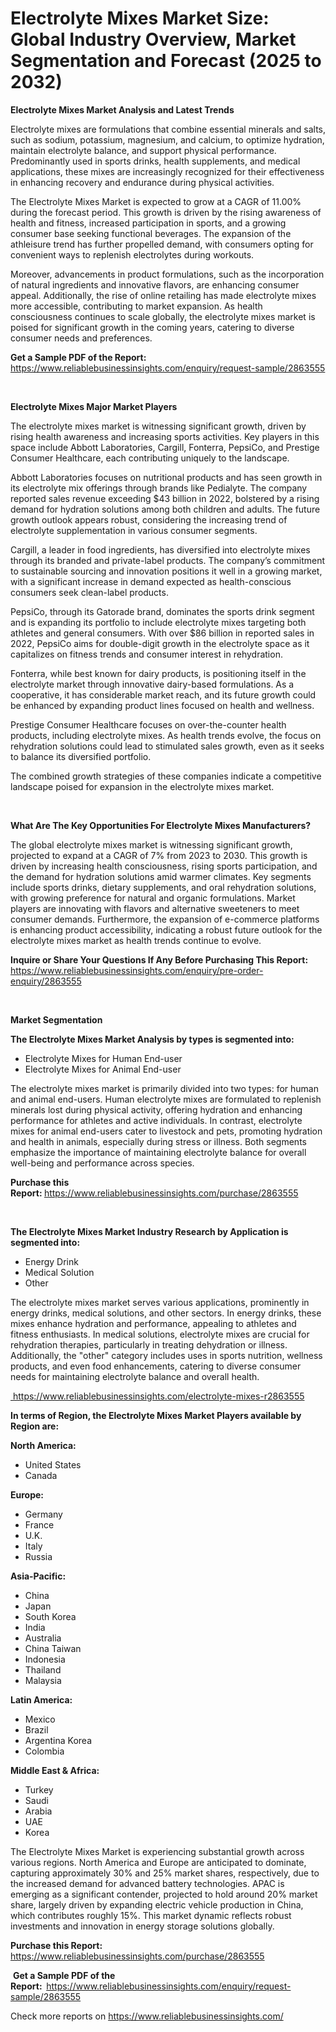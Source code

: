<p><h1>Electrolyte Mixes Market Size: Global Industry Overview, Market Segmentation and Forecast (2025 to 2032)</h1></p><p><strong>Electrolyte Mixes Market Analysis and Latest Trends</strong></p>
<p><p>Electrolyte mixes are formulations that combine essential minerals and salts, such as sodium, potassium, magnesium, and calcium, to optimize hydration, maintain electrolyte balance, and support physical performance. Predominantly used in sports drinks, health supplements, and medical applications, these mixes are increasingly recognized for their effectiveness in enhancing recovery and endurance during physical activities.</p><p>The Electrolyte Mixes Market is expected to grow at a CAGR of 11.00% during the forecast period. This growth is driven by the rising awareness of health and fitness, increased participation in sports, and a growing consumer base seeking functional beverages. The expansion of the athleisure trend has further propelled demand, with consumers opting for convenient ways to replenish electrolytes during workouts.</p><p>Moreover, advancements in product formulations, such as the incorporation of natural ingredients and innovative flavors, are enhancing consumer appeal. Additionally, the rise of online retailing has made electrolyte mixes more accessible, contributing to market expansion. As health consciousness continues to scale globally, the electrolyte mixes market is poised for significant growth in the coming years, catering to diverse consumer needs and preferences.</p></p>
<p><strong>Get a Sample PDF of the Report:&nbsp;</strong> <a href="https://www.reliablebusinessinsights.com/enquiry/request-sample/2863555?utm_campaign=3278&utm_medium=2&utm_source=Github&utm_content=ia&utm_term=12032025&utm_id=electrolyte-mixes">https://www.reliablebusinessinsights.com/enquiry/request-sample/2863555</a></p>
<p>&nbsp;</p>
<p><strong>Electrolyte Mixes Major Market Players</strong></p>
<p><p>The electrolyte mixes market is witnessing significant growth, driven by rising health awareness and increasing sports activities. Key players in this space include Abbott Laboratories, Cargill, Fonterra, PepsiCo, and Prestige Consumer Healthcare, each contributing uniquely to the landscape.</p><p>Abbott Laboratories focuses on nutritional products and has seen growth in its electrolyte mix offerings through brands like Pedialyte. The company reported sales revenue exceeding $43 billion in 2022, bolstered by a rising demand for hydration solutions among both children and adults. The future growth outlook appears robust, considering the increasing trend of electrolyte supplementation in various consumer segments.</p><p>Cargill, a leader in food ingredients, has diversified into electrolyte mixes through its branded and private-label products. The company’s commitment to sustainable sourcing and innovation positions it well in a growing market, with a significant increase in demand expected as health-conscious consumers seek clean-label products.</p><p>PepsiCo, through its Gatorade brand, dominates the sports drink segment and is expanding its portfolio to include electrolyte mixes targeting both athletes and general consumers. With over $86 billion in reported sales in 2022, PepsiCo aims for double-digit growth in the electrolyte space as it capitalizes on fitness trends and consumer interest in rehydration.</p><p>Fonterra, while best known for dairy products, is positioning itself in the electrolyte market through innovative dairy-based formulations. As a cooperative, it has considerable market reach, and its future growth could be enhanced by expanding product lines focused on health and wellness.</p><p>Prestige Consumer Healthcare focuses on over-the-counter health products, including electrolyte mixes. As health trends evolve, the focus on rehydration solutions could lead to stimulated sales growth, even as it seeks to balance its diversified portfolio.</p><p>The combined growth strategies of these companies indicate a competitive landscape poised for expansion in the electrolyte mixes market.</p></p>
<p>&nbsp;</p>
<p><strong>What Are The Key Opportunities For Electrolyte Mixes Manufacturers?</strong></p>
<p><p>The global electrolyte mixes market is witnessing significant growth, projected to expand at a CAGR of 7% from 2023 to 2030. This growth is driven by increasing health consciousness, rising sports participation, and the demand for hydration solutions amid warmer climates. Key segments include sports drinks, dietary supplements, and oral rehydration solutions, with growing preference for natural and organic formulations. Market players are innovating with flavors and alternative sweeteners to meet consumer demands. Furthermore, the expansion of e-commerce platforms is enhancing product accessibility, indicating a robust future outlook for the electrolyte mixes market as health trends continue to evolve.</p></p>
<p><strong>Inquire or Share Your Questions If Any Before Purchasing This Report:</strong> <a href="https://www.reliablebusinessinsights.com/enquiry/pre-order-enquiry/2863555?utm_campaign=3278&utm_medium=2&utm_source=Github&utm_content=ia&utm_term=12032025&utm_id=electrolyte-mixes">https://www.reliablebusinessinsights.com/enquiry/pre-order-enquiry/2863555</a></p>
<p>&nbsp;</p>
<p><strong>Market Segmentation</strong></p>
<p><strong>The Electrolyte Mixes Market Analysis by types is segmented into:</strong></p>
<p><ul><li>Electrolyte Mixes for Human End-user</li><li>Electrolyte Mixes for Animal End-user</li></ul></p>
<p><p>The electrolyte mixes market is primarily divided into two types: for human and animal end-users. Human electrolyte mixes are formulated to replenish minerals lost during physical activity, offering hydration and enhancing performance for athletes and active individuals. In contrast, electrolyte mixes for animal end-users cater to livestock and pets, promoting hydration and health in animals, especially during stress or illness. Both segments emphasize the importance of maintaining electrolyte balance for overall well-being and performance across species.</p></p>
<p><strong>Purchase this Report:&nbsp;</strong><a href="https://www.reliablebusinessinsights.com/purchase/2863555?utm_campaign=3278&utm_medium=2&utm_source=Github&utm_content=ia&utm_term=12032025&utm_id=electrolyte-mixes">https://www.reliablebusinessinsights.com/purchase/2863555</a></p>
<p>&nbsp;</p>
<p><strong>The Electrolyte Mixes Market Industry Research by Application is segmented into:</strong></p>
<p><ul><li>Energy Drink</li><li>Medical Solution</li><li>Other</li></ul></p>
<p><p>The electrolyte mixes market serves various applications, prominently in energy drinks, medical solutions, and other sectors. In energy drinks, these mixes enhance hydration and performance, appealing to athletes and fitness enthusiasts. In medical solutions, electrolyte mixes are crucial for rehydration therapies, particularly in treating dehydration or illness. Additionally, the "other" category includes uses in sports nutrition, wellness products, and even food enhancements, catering to diverse consumer needs for maintaining electrolyte balance and overall health.</p></p>
<p><a href="https://www.reliablebusinessinsights.com/electrolyte-mixes-r2863555?utm_campaign=3278&utm_medium=2&utm_source=Github&utm_content=ia&utm_term=12032025&utm_id=electrolyte-mixes">&nbsp;https://www.reliablebusinessinsights.com/electrolyte-mixes-r2863555</a></p>
<p><strong>In terms of Region, the Electrolyte Mixes Market Players available by Region are:</strong></p>
<p>
    <p> <strong> North America: </strong>
        <ul>
            <li>United States</li>
            <li>Canada</li>
        </ul>
        </p> 
    <p> <strong> Europe: </strong>
        <ul>
            <li>Germany</li>
            <li>France</li>
            <li>U.K.</li>
            <li>Italy</li>
            <li>Russia</li>
        </ul>
        </p> 
    <p> <strong> Asia-Pacific: </strong>
        <ul>
            <li>China</li>
            <li>Japan</li>
            <li>South Korea</li>
            <li>India</li>
            <li>Australia</li>
            <li>China Taiwan</li>
            <li>Indonesia</li>
            <li>Thailand</li>
            <li>Malaysia</li>
        </ul>
        </p> 
    <p> <strong> Latin America: </strong>
        <ul>
            <li>Mexico</li>
            <li>Brazil</li>
            <li>Argentina Korea</li>
            <li>Colombia</li>
        </ul>
        </p> 
    <p> <strong> Middle East & Africa: </strong>
        <ul>
            <li>Turkey</li>
            <li>Saudi</li>
            <li>Arabia</li>
            <li>UAE</li>
            <li>Korea</li>
        </ul>
    </p>
    </p>
<p><p>The Electrolyte Mixes Market is experiencing substantial growth across various regions. North America and Europe are anticipated to dominate, capturing approximately 30% and 25% market shares, respectively, due to the increased demand for advanced battery technologies. APAC is emerging as a significant contender, projected to hold around 20% market share, largely driven by expanding electric vehicle production in China, which contributes roughly 15%. This market dynamic reflects robust investments and innovation in energy storage solutions globally.</p></p>
<p><strong>Purchase this Report: </strong><a href="https://www.reliablebusinessinsights.com/purchase/2863555?utm_campaign=3278&utm_medium=2&utm_source=Github&utm_content=ia&utm_term=12032025&utm_id=electrolyte-mixes">https://www.reliablebusinessinsights.com/purchase/2863555</a></p>
<p>&nbsp;<strong>Get a Sample PDF of the Report:&nbsp;&nbsp;</strong><a href="https://www.reliablebusinessinsights.com/enquiry/request-sample/2863555?utm_campaign=3278&utm_medium=2&utm_source=Github&utm_content=ia&utm_term=12032025&utm_id=electrolyte-mixes">https://www.reliablebusinessinsights.com/enquiry/request-sample/2863555</a></p>
<p><strong></strong></p>
<p>Check more reports on <a href="https://www.reliablebusinessinsights.com/?utm_campaign=3278&utm_medium=2&utm_source=Github&utm_content=ia&utm_term=12032025&utm_id=electrolyte-mixes">https://www.reliablebusinessinsights.com/</a></p>